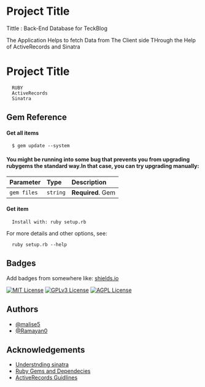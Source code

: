 # Project Title

Tittle : Back-End Database for TeckBlog

The Application Helps to fetch Data from The Client side THrough the Help of ActiveRecords and Sinatra

# Project Title

```http
  RUBY
  ActiveRecords
  Sinatra
```

## Gem Reference

#### Get all items

```http
  $ gem update --system
```

#### You might be running into some bug that prevents you from upgrading rubygems the standard way.In that case, you can try upgrading manually:

| Parameter   | Type     | Description       |
| :---------- | :------- | :---------------- |
| `gem files` | `string` | **Required**. Gem |

#### Get item

```http
  Install with: ruby setup.rb
```

For more details and other options, see:

```http
  ruby setup.rb --help
```

## Badges

Add badges from somewhere like: [shields.io](https://shields.io/)

[![MIT License](https://img.shields.io/badge/License-MIT-green.svg)](https://choosealicense.com/licenses/mit/)
[![GPLv3 License](https://img.shields.io/badge/License-GPL%20v3-yellow.svg)](https://opensource.org/licenses/)
[![AGPL License](https://img.shields.io/badge/license-AGPL-blue.svg)](http://www.gnu.org/licenses/agpl-3.0)

## Authors

- [@malise5](https://www.github.com/malise5)
- [@Ramayan0](https://www.github.com/Ramayan0)

## Acknowledgements

- [Understnding sinatra](http://sinatra-org-book.herokuapp.com/)
- [Ruby Gems and Dependecies](https://rubygems.org/)
- [ActiveRecords Guidlines](https://guides.rubyonrails.org/active_record_querying.html)
